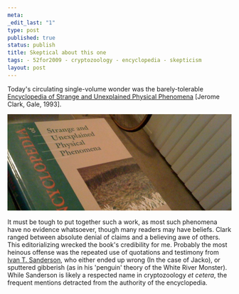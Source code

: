 ```yaml
--- 
meta: 
_edit_last: "1" 
type: post 
published: true 
status: publish 
title: Skeptical about this one 
tags: - 52for2009 - cryptozoology - encyclopedia - skepticism 
layout: post 
--- 
```


Today's circulating single-volume wonder was the barely-tolerable [Encyclopedia of Strange and Unexplained Physical Phenomena](http://www.amazon.com/Encyclopedia-Strange-Unexplained-Physical-Phenomena/dp/081038843X/ref=sr_1_1?ie=UTF8&s=books&qid=1231382994&sr=8-1) [Jerome Clark, Gale, 1993].

![Encyclopedia of Strange and Unexplained Physical Phenomena](/images/paranormal.jpg)

It must be tough to put together such a work, as most such phenomena have no evidence whatsoever, though many readers may have beliefs. Clark ranged between absolute denial of claims and a believing awe of others. This editorializing wrecked the book's credibility for me. Probably the most heinous offense was the repeated use of quotations and testimony from [Ivan T. Sanderson](http://en.wikipedia.org/wiki/Ivan_T._Sanderson), who either ended up wrong (In the case of Jacko), or sputtered gibberish (as in his 'penguin' theory of the White River Monster). While Sanderson is likely a respected name in cryptozoology _et cetera_, the frequent mentions detracted from the authority of the encyclopedia.